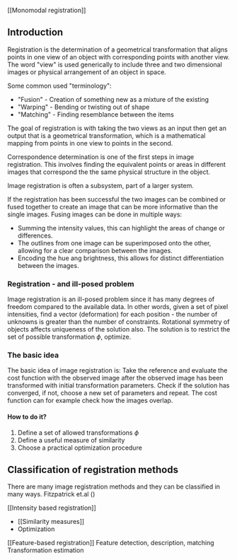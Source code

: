 [[Monomodal registration]]

## Introduction

Registration is the determination of a geometrical transformation that aligns points in one view of an object with corresponding points with another view. The word "view" is used generically to include three and two dimensional images or physical arrangement of an object in space.

Some common used "terminology":
- "Fusion" - Creation of something new as a mixture of the existing
- "Warping" - Bending or twisting out of shape
- "Matching" - Finding resemblance between the items


The goal of registration is with taking the two views as an input then get an output that is a geometrical transformation, which is a mathematical mapping from points in one view to points in the second.

Correspondence determination is one of the first steps in image registration. This involves finding the equivalent points or areas in different images that correspond the the same physical structure in the object. 

Image registration is often a subsystem, part of a larger system. 

If the registration has been successful the two images can be combined or fused together to create an image that can be more informative than the single images. Fusing images can be done in multiple ways:

- Summing the intensity values, this can highlight the areas of change or differences. 
- The outlines from one image can be superimposed onto the other, allowing for a clear comparison between the images. 
- Encoding the hue ang brightness, this allows for distinct differentiation between the images. 


### Registration - and ill-posed problem
Image registration is an ill-posed problem since it has many degrees of freedom compared to the available data. In other words, given a set of pixel intensities, find a vector (deformation) for each position - the number of unknowns is greater than the number of constraints. Rotational symmetry of objects affects uniqueness of the solution also. The solution is to restrict the set of possible transformation $\phi$, optimize.  

### The basic idea
The basic idea of image registration is:
Take the reference and evaluate the cost function with the observed image after the observed image has been transformed with initial transformation parameters. Check if the solution has converged, if not, choose a new set of parameters and repeat. The cost function can for example check how the images overlap. 

#### How to do it?
1. Define a set of allowed transformations $\phi$ 
2. Define a useful measure of similarity
3. Choose a practical optimization procedure

## Classification of registration methods
There are many image registration methods and they can be classified in many ways. Fitzpatrick et.al ()

[[Intensity based registration]]
- [[Similarity measures]]
- Optimization 

[[Feature-based registration]]
Feature detection, description, matching 
Transformation estimation



